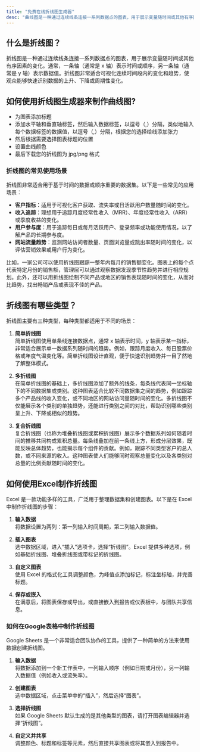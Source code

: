 ```yaml
---
title: "免费在线折线图生成器"
desc: "曲线图是一种通过连续线条连接一系列数据点的图表，用于展示变量随时间或其他有序因素的变化。通常，一条轴（通常是 x 轴）表示时间或顺序，另一条轴（通常是 y 轴）表示数据值。折线图非常适合可视化连续时间段内的变化和趋势，使观众能够快速识别数据的上升、下降或周期性变化"
---
```


## 什么是折线图？

折线图是一种通过连续线条连接一系列数据点的图表，用于展示变量随时间或其他有序因素的变化。通常，一条轴（通常是 x 轴）表示时间或顺序，另一条轴（通常是 y 轴）表示数据值。折线图非常适合可视化连续时间段内的变化和趋势，使观众能够快速识别数据的上升、下降或周期性变化。

## 如何使用折线图生成器来制作曲线图?

- 为图表添加标题
- 添加水平轴和垂直轴标签，然后输入数据标签，以逗号（,）分隔，类似地输入每个数据标签的数据值，以逗号（,）分隔，根据您的选择给线添加张力
- 然后根据需要选择图表标题的位置
- 设置曲线颜色
- 最后下载您的折线图为 jpg/png 格式

### 折线图的常见使用场景

折线图非常适合用于基于时间的数据或顺序重要的数据集。以下是一些常见的应用场景：  

- **客户指标**：适用于可视化客户获取、流失率或日活跃用户数量随时间的变化。  
- **收入追踪**：理想用于追踪月度经常性收入（MRR）、年度经常性收入（ARR）或季度收益的变化。  
- **用户参与度**：用于追踪每日或每月活跃用户、登录频率或功能使用情况，以了解产品的长期参与度。  
- **网站流量趋势**：监测网站访问者数量、页面浏览量或跳出率随时间的变化，以评估营销效果或用户行为变化。  

比如，一家公司可以使用折线图跟踪一整年内每月的销售额变化。图表上的每个点代表特定月份的销售额，管理层可以通过观察数据发现季节性趋势并进行相应规划。此外，还可以用折线图绘制不同产品或地区的销售表现随时间的变化，从而对比趋势，找出畅销产品或表现不佳的产品。  

## 折线图有哪些类型？  

折线图主要有三种类型，每种类型都适用于不同的场景：  

1. **简单折线图**  
简单折线图使用单条线连接数据点，通常 x 轴表示时间，y 轴表示某一指标，非常适合展示单一数据系列随时间的趋势。例如，跟踪月度收入、每日股票价格或年度气温变化等。简单折线图设计直观，便于快速识别趋势并一目了然地了解整体模式。  

2. **多折线图**  
在简单折线图的基础上，多折线图添加了额外的线条，每条线代表同一坐标轴下的不同数据集或类别。这种图表适合比较不同数据集之间的趋势，例如跟踪多个产品线的收入变化，或不同地区的网站访问量随时间的变化。多折线图不仅能展示各个类别的单独趋势，还能进行类别之间的对比，帮助识别哪些类别呈上升、下降或相似的趋势。  

3. **复合折线图**  
复合折线图（也称为堆叠折线图或累积折线图）展示多个数据系列如何随着时间的推移共同构成累积总量。每条线叠加在前一条线上方，形成分层效果，既能反映总体趋势，也能揭示每个组件的贡献。例如，跟踪不同类型客户的总人数，或不同来源的收入。这种图表使人们能够同时观察总量变化以及各类别对总量的比例贡献随时间的变化。  

## 如何使用Excel制作折线图  
Excel 是一款功能多样的工具，广泛用于整理数据集和创建图表。以下是在 Excel 中制作折线图的步骤：  

1. **输入数据**  
将数据设置为两列：第一列输入时间周期，第二列输入数据值。  

2. **插入图表**  
选中数据区域，进入“插入”选项卡，选择“折线图”。Excel 提供多种选项，例如基础折线图、堆叠折线图或带标记的折线图。  

3. **自定义图表**  
使用 Excel 的格式化工具调整颜色，为峰值点添加标记，标注坐标轴，并完善标题。  

4. **保存或嵌入**  
在满意后，将图表保存或导出，或直接嵌入到报告或仪表板中，与团队共享信息。  

### 如何在Google表格中制作折线图  
Google Sheets 是一个非常适合团队协作的工具，提供了一种简单的方法来使用数据创建折线图。  

1. **输入数据**  
将数据添加到一个新工作表中，一列输入顺序（例如日期或月份），另一列输入数据值（例如收入或流失率）。  

2. **创建图表**  
选中数据区域，点击菜单中的“插入”，然后选择“图表”。  

3. **选择折线图**  
如果 Google Sheets 默认生成的是其他类型的图表，请打开图表编辑器并选择“折线图”。  

4. **自定义并共享**  
调整颜色、标题和标签等元素，然后直接共享图表或将其嵌入到报告中。  